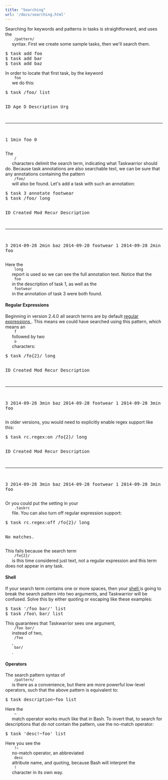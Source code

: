 ```yaml
---
title: "Searching"
url: '/docs/searching.html'
---
```

<div class="col-md-10 main">
 <div class="row">
  <a name="searching">
  </a>
  <p>
   Searching for keywords and patterns in tasks is straightforward,
              and uses the
   <code>
    /pattern/
   </code>
   syntax. First we create some
              sample tasks, then we'll search them.
  </p>
  <pre>$ task add foo
$ task add bar
$ task add baz</pre>
  <p>
   In order to locate that first task, by the keyword
   <code>
    foo
   </code>
   we do this:
  </p>
  <pre>$ task /foo/ list

ID Age   D Description Urg
-- ----- - ----------- ----
 1 1min    foo            0</pre>
  <p>
   The
   <code>
    /
   </code>
   characters delimit the search term, indicating
              what Taskwarrior should do. Because task annotations are also
              searchable text, we can be sure that any annotations containing
              the pattern
   <code>
    /foo/
   </code>
   will also be found. Let's add a
              task with such an annotation:
  </p>
  <pre>$ task 3 annotate footwear
$ task /foo/ long

ID Created    Mod   Recur Description
-- ---------- ----- ----- ---------------------
 3 2014-09-28 2min        baz
                            2014-09-28 footwear
 1 2014-09-28 2min       foo</pre>
  <p>
   Here the
   <code>
    long
   </code>
   report is used so we can see the full
              annotation text. Notice that the
   <code>
    foo
   </code>
   in the
              description of task 1, as well as the
   <code>
    footwear
   </code>
   in
              the annotation of task 3 were both found.
  </p>
  <a name="regexes">
  </a>
  <h4>
   Regular Expressions
  </h4>
  <p>
   Beginning in version
   <span class="label label-success">
    2.4.0
   </span>
   all search terms are by default
   <a href="/docs/glossary.html#regex">
    regular expressions
   </a>
   .
              This means we could have searched using this pattern, which means
              an
   <code>
    f
   </code>
   followed by two
   <code>
    o
   </code>
   characters:
  </p>
  <pre>$ task /fo{2}/ long

ID Created    Mod   Recur Description
-- ---------- ----- ----- ---------------------
 3 2014-09-28 3min        baz
                            2014-09-28 footwear
 1 2014-09-28 3min       foo</pre>
  <p>
   In older versions, you would need to explicitly enable regex
              support like this:
  </p>
  <pre>$ task rc.regex:on /fo{2}/ long

ID Created    Mod   Recur Description
-- ---------- ----- ----- ---------------------
 3 2014-09-28 3min        baz
                            2014-09-28 footwear
 1 2014-09-28 3min       foo</pre>
  <p>
   Or you could put the setting in your
   <code>
    .taskrc
   </code>
   file.
              You can also turn off regular expression support:
  </p>
  <pre>$ task rc.regex:off /fo{2}/ long

No matches.</pre>
  <p>
   This fails because the search term
   <code>
    /fo{2}/
   </code>
   is this
              time considered just text, not a regular expression and this term
              does not appear in any task.
  </p>
  <a name="shell">
  </a>
  <h4>
   Shell
  </h4>
  <p>
   If your search term contains one or more spaces, then your
   <a href="/docs/glossary.html#shell">
    shell
   </a>
   is going to break the search pattern into two arguments, and
              Taskwarrior will be confused. Solve this by either quoting or
              escaping like these examples:
  </p>
  <pre>$ task '/foo bar/' list
$ task /foo\ bar/ list</pre>
  <p>
   This guarantees that Taskwarrior sees one argument,
   <code>
    /foo bar/
   </code>
   instead of two,
   <code>
    /foo
   </code>
   ,
   <code>
    bar/
   </code>
   .
  </p>
  <a name="operators">
  </a>
  <h4>
   Operators
  </h4>
  <p>
   The search pattern syntax of
   <code>
    /pattern/
   </code>
   is there as a
              convenience, but there are more powerful low-level operators, such
              that the above pattern is equivalent to:
  </p>
  <pre>$ task description~foo list
</pre>
  <p>
   Here the
   <code>
    ~
   </code>
   match operator works much like that in Bash.
              To invert that, to search for descriptions that
   <em>
    do not
   </em>
   contain the pattern, use the no-match operator:
  </p>
  <pre>$ task 'desc!~foo' list
</pre>
  <p>
   Here you see the
   <code>
    !~
   </code>
   no-match operator, an abbreviated
   <code>
    desc
   </code>
   attribute name, and quoting, because Bash will
              interpret the
   <code>
    !
   </code>
   character in its own way.
  </p>
 </div>
 <br/>
 <br/>
</div>

